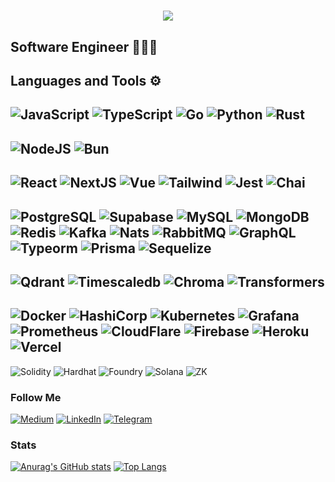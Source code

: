<h1 align="center">
  <a href="https://git.io/typing-svg">
    <img src="https://readme-typing-svg.herokuapp.com/?lines=Hello+World!+I'm+Alex;&duration=3000&pause=2000&center=true&size=30&color=FFFFFF">
  </a>
</h1>

## Software Engineer 👨🏼‍💻

## Languages and Tools ⚙️

![JavaScript](https://img.shields.io/badge/-javascript-090909?style=for-the-badge&logo=javascript)
![TypeScript](https://img.shields.io/badge/-typescript-090909?style=for-the-badge&logo=typescript)
![Go](https://img.shields.io/badge/go-090909?style=for-the-badge&logo=go)
![Python](https://img.shields.io/badge/-python-090909?style=for-the-badge&logo=python)
![Rust](https://img.shields.io/badge/Rust-090909?style=for-the-badge&logo=Rust)
---
![NodeJS](https://img.shields.io/badge/Node.js-090909?style=for-the-badge&logo=node.js)
![Bun](https://img.shields.io/badge/bun-090909?style=for-the-badge&logo=bun)
---
![React](https://img.shields.io/badge/react-090909?style=for-the-badge&logo=react)
![NextJS](https://img.shields.io/badge/next.js-090909?style=for-the-badge&logo=next.js)
![Vue](https://img.shields.io/badge/vue.js-090909?style=for-the-badge&logo=vue.js)
![Tailwind](https://img.shields.io/badge/tailwindcss-090909?style=for-the-badge&logo=tailwindcss)
![Jest](https://img.shields.io/badge/Jest-090909?style=for-the-badge&logo=Jest)
![Chai](https://img.shields.io/badge/chai.js-090909?style=for-the-badge&logo=chai)
---
![PostgreSQL](https://img.shields.io/badge/PostgreSQL-090909?style=for-the-badge&logo=postgresql)
![Supabase](https://img.shields.io/badge/Supabase-090909?style=for-the-badge&logo=supabase)
![MySQL](https://img.shields.io/badge/MySQL-090909?style=for-the-badge&logo=MySQL)
![MongoDB](https://img.shields.io/badge/-mongodb-090909?style=for-the-badge&logo=mongodb)
![Redis](https://img.shields.io/badge/redis-090909?style=for-the-badge&logo=redis)
![Kafka](https://img.shields.io/badge/Kafka-090909?style=for-the-badge&logo=Apache-Kafka)
![Nats](https://img.shields.io/badge/Nats-090909?style=for-the-badge&logo=Nats)
![RabbitMQ](https://img.shields.io/badge/rabbitmq-090909?style=for-the-badge&logo=rabbitmq)
![GraphQL](https://img.shields.io/badge/graphql-090909?style=for-the-badge&logo=graphql)
![Typeorm](https://img.shields.io/badge/Typeorm-090909?style=for-the-badge&logo=Typeorm)
![Prisma](https://img.shields.io/badge/Prisma-090909?style=for-the-badge&logo=Prisma)
![Sequelize](https://img.shields.io/badge/Sequelize-090909?style=for-the-badge&logo=Sequelize)
---
![Qdrant](https://img.shields.io/badge/Qdrant-090909?style=for-the-badge&logo=Qdrant)
![Timescaledb](https://img.shields.io/badge/Timescaledb-090909?style=for-the-badge&logo=Timescaledb)
![Chroma](https://img.shields.io/badge/Chroma-090909?style=for-the-badge&logo=Chroma)
![Transformers](https://img.shields.io/badge/Transformers-090909?style=for-the-badge&logo=Transformers)
---
![Docker](https://img.shields.io/badge/docker-090909?style=for-the-badge&logo=docker&logoColor=red)
![HashiCorp](https://img.shields.io/badge/HashiCorp-090909?style=for-the-badge&logo=HashiCorp)
![Kubernetes](https://img.shields.io/badge/Kubernetes-090909?style=for-the-badge&logo=Kubernetes)
![Grafana](https://img.shields.io/badge/Grafana-090909?style=for-the-badge&logo=Grafana)
![Prometheus](https://img.shields.io/badge/prometheus-090909?style=for-the-badge&logo=prometheus)
![CloudFlare](https://img.shields.io/badge/CloudFlare-090909?style=for-the-badge&logo=CloudFlare)
![Firebase](https://img.shields.io/badge/firebase-090909?style=for-the-badge&logo=firebase)
![Heroku](https://img.shields.io/badge/Heroku-090909?style=for-the-badge&logo=heroku)
![Vercel](https://img.shields.io/badge/Vercel-090909?style=for-the-badge&logo=vercel)
---
![Solidity](https://img.shields.io/badge/-solidity-090909?style=for-the-badge&logo=solidity)
![Hardhat](https://img.shields.io/badge/Hardhat-090909?style=for-the-badge&logo=Hardhat)
![Foundry](https://img.shields.io/badge/Foundry-090909?style=for-the-badge&logo=Foundry)
![Solana](https://img.shields.io/badge/Solana-090909?style=for-the-badge&logo=Solana)
![ZK](https://img.shields.io/badge/ZK-090909?style=for-the-badge&logo=zk)

### Follow Me

[![Medium](https://img.shields.io/badge/Medium-090909?style=for-the-badge&logo=medium&logoColor=white)](https://medium.com/@kumancev1)
[![LinkedIn](https://img.shields.io/badge/LinkedIn-090909?style=for-the-badge&logo=linkedin&logoColor=white)](https://www.linkedin.com/in/kumancev)
[![Telegram](https://img.shields.io/badge/-telegram-090909?style=for-the-badge&logo=telegram&logoColor=white)](https://t.me/cimus)

### Stats

[![Anurag's GitHub stats](https://github-readme-stats.vercel.app/api?username=kumancev&show_icons=true&hide=prs,contribs&theme=tokyonight)](https://github.com/anuraghazra/github-readme-stats)
[![Top Langs](https://github-readme-stats.vercel.app/api/top-langs/?username=kumancev&theme=tokyonight&layout=compact)](https://github.com/anuraghazra/github-readme-stats)
